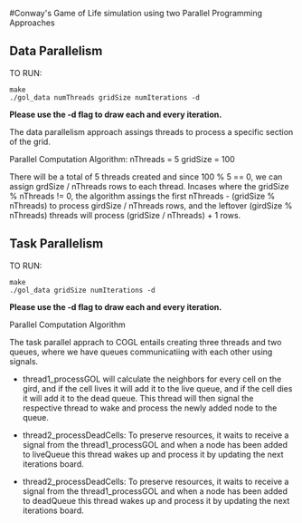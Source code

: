 #Conway's Game of Life simulation using two Parallel Programming Approaches

## Data Parallelism 
TO RUN:
```
make
./gol_data numThreads gridSize numIterations -d
```
**Please use the -d flag to draw each and every iteration.**

The data parallelism approach assings threads to process a specific section of the grid.

Parallel Computation Algorithm:
nThreads = 5
gridSize = 100

There will be a total of 5 threads created and since 100 % 5 == 0, we can assign grdSize / nThreads rows to each thread.
Incases where the gridSize % nThreads != 0, the algorithm assings the first nThreads - (gridSize % nThreads) to process girdSize / nThreads rows, and 
the leftover (girdSize % nThreads) threads will process (gridSize / nThreads) + 1 rows.

## Task Parallelism 
TO RUN:
```
make
./gol_data gridSize numIterations -d
```
**Please use the -d flag to draw each and every iteration.**

Parallel Computation Algorithm

The task parallel apprach to COGL entails creating three threads and two queues, where we have queues communicatiing with each other using signals.
- thread1_processGOL will calculate the neighbors for every cell on the gird, and if the cell lives it will add it to the live queue, and if the cell dies it will add it
to the dead queue. This thread will then signal the respective thread to wake and process the newly added node to the queue.

- thread2_processDeadCells: To preserve resources, it waits to receive a signal from the thread1_processGOL and when a node has been added to liveQueue this thread
wakes up and process it by updating the next iterations board.

- thread2_processDeadCells: To preserve resources, it waits to receive a signal from the thread1_processGOL and when a node has been added to deadQueue this thread
wakes up and process it by updating the next iterations board.




